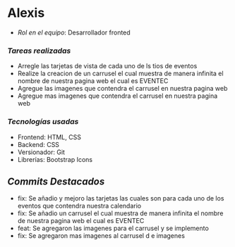 # Alexis
- *Rol en el equipo*: Desarrollador fronted

### *Tareas realizadas*
- Arregle las tarjetas de vista de cada uno  de ls tios de eventos
- Realize la creacion de un carrusel el cual muestra de manera infinita el nombre de  nuestra pagina web el cual es EVENTEC
- Agregue las imagenes que contendra el carrusel en nuestra pagina web
- Agregue mas imagenes que contendra el carrusel en nuestra pagina web
### *Tecnologías usadas*
- Frontend: HTML, CSS
- Backend: CSS
- Versionador: Git
- Librerías: Bootstrap Icons

## *Commits Destacados*
- fix: Se añadio  y mejoro las  tarjetas las cuales son para cada  uno de los eventos que contendra nuestra calendario
- fix: Se añadio un carrusel el cual muestra de manera infinita el nombre de  nuestra pagina web el cual es EVENTEC
- feat: Se agregaron las imagenes para el carrusel y se implemento
- fix:  Se agregaron  mas imagenes al carrusel d e  imagenes